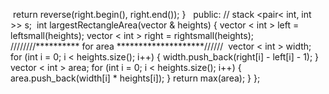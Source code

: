 ​
return reverse(right.begin(), right.end());
}
​
​
public:
// stack <pair< int, int >> s;
​
int largestRectangleArea(vector <int> & heights) {
vector < int > left =  leftsmall(heights);
vector < int > right = rightsmall(heights);
​
////////********** for area ********************//////
​
vector < int > width;
​
for (int i = 0; i < heights.size(); i++) {
width.push_back(right[i] - left[i] - 1);
​
}
vector < int > area;
for (int i = 0; i < heights.size(); i++) {
area.push_back(width[i] * heights[i]);
}
return max(area);
}
};
```